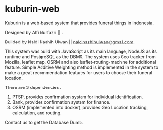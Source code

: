 # kuburin-web
Kuburin is a web-based system that provides funeral things in indonesia.

Designed by Alfi Nurfazri || .

Builded by Naldi Nashih Ulwan || naldinashihulwan@gmail.com.


This system was build with JavaScript as its main language, NodeJS as its runtime and PostgreSQL as the DBMS.
The system uses Geo tracker from Mozilla, leaflet map, OSRM and also leaflet-routing-machine for additional feature.
Simple Additive Weighting method is implemented in the system to make a great recommendation features for users to choose their funeral location.

There are 3 dependencies :
1. PTSP, provides confirmation system for individual identification.
2. Bank, provides confirmation system for finance.
3. OSRM (implemented into docker),  provides Geo Location tracking, calculation, and routing.

Contact us to get the Database Dumb.
